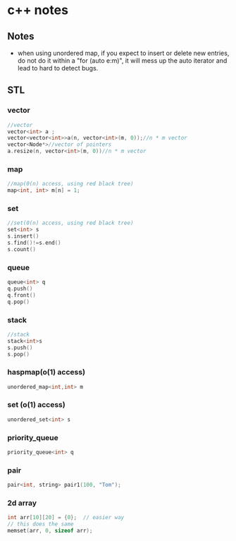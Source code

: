 # c++ notes

## Notes

- when using unordered map, if you expect to insert or delete new entries, do not do it within a "for (auto e:m)", it will mess up the auto iterator and lead to hard to detect bugs.

## STL

### vector

```cpp
//vector
vector<int> a ;
vector<vector<int>>a(n, vector<int>(m, 0));//n * m vector
vector<Node*>//vector of pointers
a.resize(n, vector<int>(m, 0))//n * m vector
```

### map

```cpp
//map(0(n) access, using red black tree)
map<int, int> m[n] = 1;
```

### set

```cpp
//set(0(n) access, using red black tree)
set<int> s
s.insert()
s.find()!=s.end()
s.count()
```

### queue

```cpp
queue<int> q
q.push()
q.front() 
q.pop()
```

### stack

```cpp
//stack
stack<int>s
s.push()
s.pop()
```

### haspmap(o(1) access)

```cpp
unordered_map<int,int> m
```

### set (o(1) access)

```cpp
unordered_set<int> s
```

### priority_queue

```cpp
priority_queue<int> q
```

### pair

```cpp
pair<int, string> pair1(100, "Tom");
```

### 2d array

```cpp
int arr[10][20] = {0};  // easier way
// this does the same
memset(arr, 0, sizeof arr); 
```
